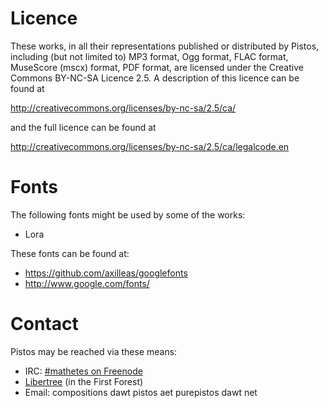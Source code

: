 # Licence

These works, in all their representations published or distributed by Pistos,
including (but not limited to) MP3 format, Ogg format, FLAC format, MuseScore
(mscx) format, PDF format, are licensed under the Creative Commons BY-NC-SA
Licence 2.5.  A description of this licence can be found at

http://creativecommons.org/licenses/by-nc-sa/2.5/ca/

and the full licence can be found at

http://creativecommons.org/licenses/by-nc-sa/2.5/ca/legalcode.en

# Fonts

The following fonts might be used by some of the works:

* Lora

These fonts can be found at:

* https://github.com/axilleas/googlefonts
* http://www.google.com/fonts/

# Contact

Pistos may be reached via these means:

* IRC: [#mathetes on Freenode](http://webchat.freenode.net/?channels=mathetes)
* [Libertree](http://libertreeproject.org/) (in the First Forest)
* Email: compositions dawt pistos aet purepistos dawt net

